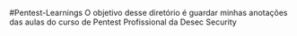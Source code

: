 #Pentest-Learnings
O objetivo desse diretório é guardar minhas anotações das aulas do curso
de Pentest Profissional da Desec Security
